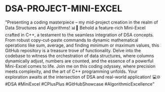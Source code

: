 # DSA-PROJECT-MINI-EXCEL
"Presenting a coding masterpiece – my mid-project creation in the realm of Data Structures and Algorithms! 📊🚀 Behold a feature-rich Mini-Excel crafted in C++, a testament to the seamless integration of DSA concepts. From robust copy-cut-paste commands to dynamic mathematical operations like sum, average, and finding minimum or maximum values, this GitHub repository is a treasure trove of functionality. Delve into the codebase to witness the orchestration of data structures, where columns dynamically adjust, numbers are counted, and the essence of a powerful Mini-Excel comes to life. Join me on this coding odyssey, where precision meets complexity, and the art of C++ programming unfolds. Your exploration awaits at the intersection of DSA and real-world application! 💻🌐 #DSA #MiniExcel #CPlusPlus #GitHubShowcase #AlgorithmicExcellence"
